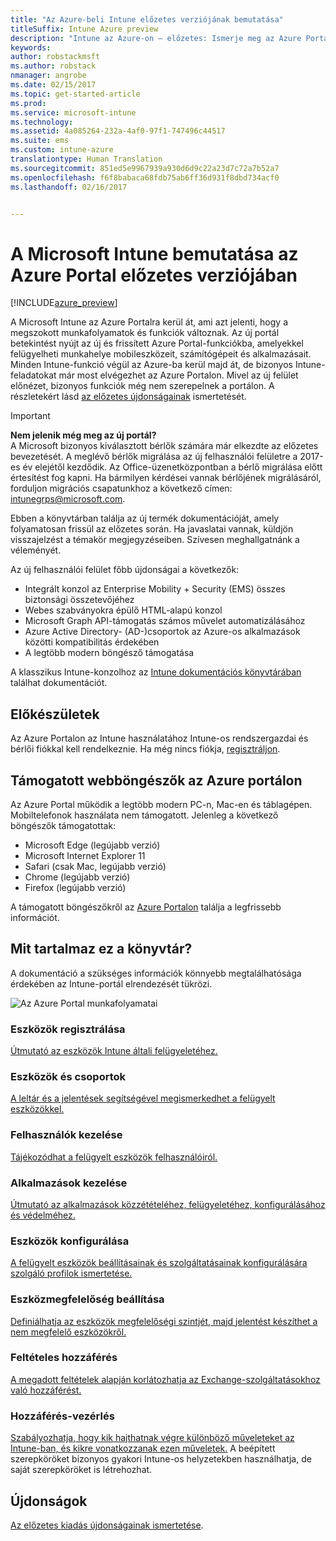 ```yaml
---
title: "Az Azure-beli Intune előzetes verziójának bemutatása"
titleSuffix: Intune Azure preview
description: "Intune az Azure-on – előzetes: Ismerje meg az Azure Portal előzetes verziójának alapjait, és hogy miként lehet segítségére az eszközök felügyeletében."
keywords: 
author: robstackmsft
ms.author: robstack
nmanager: angrobe
ms.date: 02/15/2017
ms.topic: get-started-article
ms.prod: 
ms.service: microsoft-intune
ms.technology: 
ms.assetid: 4a085264-232a-4af0-97f1-747496c44517
ms.suite: ems
ms.custom: intune-azure
translationtype: Human Translation
ms.sourcegitcommit: 851ed5e9967939a930d6d9c22a23d7c72a7b52a7
ms.openlocfilehash: f6f8babaca68fdb75ab6ff36d931f8dbd734acf0
ms.lasthandoff: 02/16/2017


---
```



# <a name="introduction-to-microsoft-intune-in-the-azure-portal-preview"></a>A Microsoft Intune bemutatása az Azure Portal előzetes verziójában


[!INCLUDE[azure_preview](../includes/azure_preview.md)]

A Microsoft Intune az Azure Portalra kerül át, ami azt jelenti, hogy a megszokott munkafolyamatok és funkciók változnak.
Az új portál betekintést nyújt az új és frissített Azure Portal-funkciókba, amelyekkel felügyelheti munkahelye mobileszközeit, számítógépeit és alkalmazásait.
Minden Intune-funkció végül az Azure-ba kerül majd át, de bizonyos Intune-feladatokat már most elvégezhet az Azure Portalon. Mivel az új felület előnézet, bizonyos funkciók még nem szerepelnek a portálon. A részletekért lásd [az előzetes újdonságainak](#what's-new-in-the-preview) ismertetését.

> [!IMPORTANT]
> **Nem jelenik még meg az új portál?**<br>
> A Microsoft bizonyos kiválasztott bérlők számára már elkezdte az előzetes bevezetését. A meglévő bérlők migrálása az új felhasználói felületre a 2017-es év elejétől kezdődik. Az Office-üzenetközpontban a bérlő migrálása előtt értesítést fog kapni. Ha bármilyen kérdései vannak bérlőjének migrálásáról, forduljon migrációs csapatunkhoz a következő címen: [intunegrps@microsoft.com](mailto:intunegrps@microsoft.com).


Ebben a könyvtárban találja az új termék dokumentációját, amely folyamatosan frissül az előzetes során. Ha javaslatai vannak, küldjön visszajelzést a témakör megjegyzéseiben. Szívesen meghallgatnánk a véleményét.

<!--- You can view the new Intune technical preview console in Azure at [portal.azure.com]. --->

Az új felhasználói felület főbb újdonságai a következők:

- Integrált konzol az Enterprise Mobility + Security (EMS) összes biztonsági összetevőjéhez
- Webes szabványokra épülő HTML-alapú konzol
- Microsoft Graph API-támogatás számos művelet automatizálásához
- Azure Active Directory- (AD-)csoportok az Azure-os alkalmazások közötti kompatibilitás érdekében
- A legtöbb modern böngésző támogatása

A klasszikus Intune-konzolhoz az [Intune dokumentációs könyvtárában](https://docs.microsoft.com/en-us/intune/) találhat dokumentációt.

## <a name="before-you-start"></a>Előkészületek

Az Azure Portalon az Intune használatához Intune-os rendszergazdai és bérlői fiókkal kell rendelkeznie. Ha még nincs fiókja, [regisztráljon](https://portal.office.com/Signup/Signup.aspx?OfferId=40BE278A-DFD1-470a-9EF7-9F2596EA7FF9&dl=INTUNE_A&ali=1#0%20).

## <a name="supported-web-browsers-for-the-azure-portal"></a>Támogatott webböngészők az Azure portálon

Az Azure Portal működik a legtöbb modern PC-n, Mac-en és táblagépen. Mobiltelefonok használata nem támogatott.
Jelenleg a következő böngészők támogatottak:

- Microsoft Edge (legújabb verzió)
- Microsoft Internet Explorer 11
- Safari (csak Mac, legújabb verzió)
- Chrome (legújabb verzió)
- Firefox (legújabb verzió)

A támogatott böngészőkről az [Azure Portalon](https://docs.microsoft.com/azure/azure-preview-portal-supported-browsers-devices) találja a legfrissebb információt.

## <a name="whats-in-this-library"></a>Mit tartalmaz ez a könyvtár?

A dokumentáció a szükséges információk könnyebb megtalálhatósága érdekében az Intune-portál elrendezését tükrözi.

![Az Azure Portal munkafolyamatai](./media/azure-portal-workloads.png)

<!--- ### Plan and design
Information to help you plan and design your Intune environment.
[Read more](/intune-azure/plan-and-design/get-started) --->
### <a name="enroll-devices"></a>Eszközök regisztrálása
[Útmutató az eszközök Intune általi felügyeletéhez.](/intune-azure/enroll-devices/what-is)
### <a name="devices--groups"></a>Eszközök és csoportok
[A leltár és a jelentések segítségével megismerkedhet a felügyelt eszközökkel.](/intune-azure/manage-devices/what-is)
### <a name="manage-users"></a>Felhasználók kezelése
[Tájékozódhat a felügyelt eszközök felhasználóiról.](/intune-azure/manage-users/what-is)
### <a name="manage-apps"></a>Alkalmazások kezelése
[Útmutató az alkalmazások közzétételéhez, felügyeletéhez, konfigurálásához és védelméhez.](/intune-azure/manage-apps/what-is-app-management)
### <a name="configure-devices"></a>Eszközök konfigurálása
[A felügyelt eszközök beállításainak és szolgáltatásainak konfigurálására szolgáló profilok ismertetése.](/intune-azure/configure-devices/what-are-device-profiles)
### <a name="set-device-compliance"></a>Eszközmegfelelőség beállítása
[Definiálhatja az eszközök megfelelőségi szintjét, majd jelentést készíthet a nem megfelelő eszközökről.](/intune-azure/set-device-compliance/what-is-device-compliance)
### <a name="conditional-access"></a>Feltételes hozzáférés
[A megadott feltételek alapján korlátozhatja az Exchange-szolgáltatásokhoz való hozzáférést.](/intune-azure/conditional-access/what-is-conditional-access)
### <a name="access-control"></a>Hozzáférés-vezérlés
[Szabályozhatja, hogy kik hajthatnak végre különböző műveleteket az Intune-ban, és kikre vonatkozzanak ezen műveletek.](/intune-azure/access-control/role-based-access-control) A beépített szerepköröket bizonyos gyakori Intune-os helyzetekben használhatja, de saját szerepköröket is létrehozhat.



## <a name="whats-new"></a>Újdonságok

[Az előzetes kiadás újdonságainak ismertetése](/intune-azure/introduction/whats-new).

